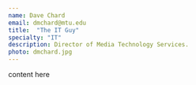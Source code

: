 ```yaml
---
name: Dave Chard
email: dmchard@mtu.edu
title:  "The IT Guy"
specialty: "IT"
description: Director of Media Technology Services.
photo: dmchard.jpg
---
```

content here
